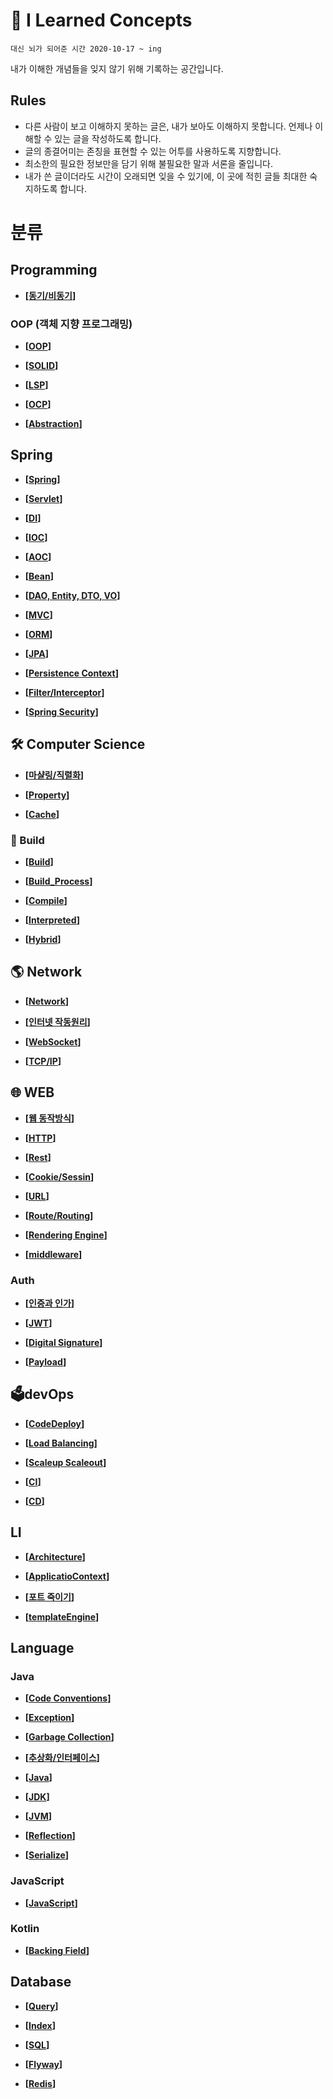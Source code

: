 # 🧠 I Learned Concepts
 `대신 뇌가 되어준 시간 2020-10-17 ~ ing`

내가 이해한 개념들을 잊지 않기 위해 기록하는 공간입니다.

 ## Rules

- 다른 사람이 보고 이해하지 못하는 글은, 내가 보아도 이해하지 못합니다. 언제나 이해할 수 있는 글을 작성하도록 합니다.
- 글의 종결어미는 존칭을 표현할 수 있는 어투를 사용하도록 지향합니다.
- 최소한의 필요한 정보만을 담기 위해 불필요한 말과 서론을 줄입니다.
- 내가 쓴 글이더라도 시간이 오래되면 잊을 수 있기에, 이 곳에 적힌 글들 최대한 숙지하도록 합니다.

# 분류

## Programming

- __[[동기/비동기](https://github.com/honghyunin/TIL/blob/main/Web/Concurrency&Parallelism.md)]__


### OOP (객체 지향 프로그래밍)

- __[[OOP](https://github.com/honghyunin/TIL/blob/main/OOP/oop.md)]__

- __[[SOLID](https://github.com/honghyunin/TIL/blob/main/OOP/SOLID.md)]__

- __[[LSP](https://github.com/honghyunin/TIL/blob/main/OOP/LSP.md)]__

- __[[OCP](https://github.com/honghyunin/TIL/blob/main/OOP/OCP.md)]__

- __[[Abstraction](https://github.com/honghyunin/TIL/blob/main/OOP/Abstraction.md)]__

## Spring

- __[[Spring](https://github.com/honghyunin/TIL/blob/main/Spring/Spring.md)]__

- __[[Servlet](https://github.com/honghyunin/TIL/blob/main/Spring/Servlet.md)]__

- __[[DI](https://github.com/honghyunin/TIL/blob/main/Spring/DI.md)]__

- __[[IOC](https://github.com/honghyunin/TIL/blob/main/Spring/IOC.md)]__

- __[[AOC](https://github.com/honghyunin/TIL/blob/main/Spring/AOP.md)]__

- __[[Bean](https://github.com/honghyunin/TIL/blob/main/Spring/Bean.md)]__

- __[[DAO, Entity, DTO, VO](https://github.com/honghyunin/TIL/blob/main/Spring/DAO_Entity_DTO_VO.md)]__

- __[[MVC](https://github.com/honghyunin/TIL/blob/main/Spring/MVC.md)]__

- __[[ORM](https://github.com/honghyunin/TIL/blob/main/Spring/ORM.md)]__

- __[[JPA](https://github.com/honghyunin/TIL/blob/main/Spring/JPA.md)]__

- __[[Persistence Context](https://github.com/honghyunin/TIL/blob/main/Spring/Persistence_Context.md)]__

- __[[Filter/Interceptor](https://github.com/honghyunin/TIL/blob/main/Spring/Filter&Interceptor.md)]__

- __[[Spring Security](https://github.com/honghyunin/TIL/blob/main/Spring_Security/Spring_Security.md)]__

## 🛠️ Computer Science

- __[[마샬링/직렬화](https://github.com/honghyunin/TIL/blob/main/cs/Marshalling/Marshalling.md)]__

- __[[Property](https://github.com/honghyunin/TIL/blob/main/cs/Property/Property.md)]__

- __[[Cache](https://github.com/honghyunin/TIL/blob/main/cs/Cache/cache.md)]__

### 🧰 Build 

-  __[[Build](https://github.com/honghyunin/TIL/blob/main/Programming/Build/Build.md)]__

- __[[Build_Process](https://github.com/honghyunin/TIL/blob/main/Programming/Build/Build_Process.md)]__

- __[[Compile](https://github.com/honghyunin/TIL/blob/main/Programming/Build/Compile.md)]__

- __[[Interpreted](https://github.com/honghyunin/TIL/blob/main/Programming/Build/Interpreted.md)]__

- __[[Hybrid](https://github.com/honghyunin/TIL/blob/main/Programming/Build/Hybrid.md)]__

## 🌎 Network

- __[[Network](https://github.com/honghyunin/TIL/blob/main/Network/network.md)]__

- __[[인터넷 작동원리](https://github.com/honghyunin/TIL/blob/main/Network/Internet/Internet_Struct.md)]__

- __[[WebSocket](https://github.com/honghyunin/TIL/blob/main/Network/Internet/WebSocket.md)]__

- __[[TCP/IP](https://github.com/honghyunin/TIL/blob/main/Network/Internet/TCP_IP.md)]__

## 🌐 WEB

- __[[웹 동작방식](https://github.com/honghyunin/TIL/blob/main/Web/Web_Struct.md)]__

- __[[HTTP](https://github.com/honghyunin/TIL/blob/main/Web/HTTP.md)]__

- __[[Rest](https://github.com/honghyunin/TIL/blob/main/Web/REST.md)]__

- __[[Cookie/Sessin](https://github.com/honghyunin/TIL/blob/main/Web/Cookie&Session.md)]__

- __[[URL](https://github.com/honghyunin/TIL/blob/main/Web/URL.md)]__

- __[[Route/Routing](https://github.com/honghyunin/TIL/blob/main/Web/Route&Routing.md)]__

- __[[Rendering Engine](https://github.com/honghyunin/TIL/blob/main/Web/Rendering_Engine.md)]__

- __[[middleware](https://github.com/honghyunin/TIL/blob/main/Web/Middleware.md)]__


### Auth

- __[[인증과 인가](https://github.com/honghyunin/TIL/blob/main/Web/Auth/Authentication%26Authorization.md)]__

- __[[JWT](https://github.com/honghyunin/TIL/blob/main/Web/Auth/JWT/JWT.md)]__

- __[[Digital Signature](https://github.com/honghyunin/TIL/blob/main/Web/Auth/JWT/Digital_Signature.md)]__

- __[[Payload](https://github.com/honghyunin/TIL/blob/main/Web/Auth/JWT/Payload.md)]__

## 🗳️devOps

- __[[CodeDeploy](https://github.com/honghyunin/TIL/blob/main/Backend/AWS/CodeDeploy.md)]__

- __[[Load Balancing](https://github.com/honghyunin/TIL/blob/main/Backend/AWS/LoadBalancing.md)]__

- __[[Scaleup Scaleout](https://github.com/honghyunin/TIL/blob/main/Backend/AWS/ScaleUp&ScaleOut.md)]__

- __[[CI](https://github.com/honghyunin/TIL/blob/main/devOps/CI.md)]__

- __[[CD](https://github.com/honghyunin/TIL/blob/main/devOps/CD.md)]__

## LI

- __[[Architecture](https://github.com/honghyunin/TIL/blob/main/Li/Programming/Architecture.md)]__

- __[[ApplicatioContext](https://github.com/honghyunin/TIL/blob/main/Li/Programming/ApplicationContext.md)]__

- __[[포트 죽이기](https://github.com/honghyunin/TIL/blob/main/Li/Programming/Portkill.md)]__

- __[[templateEngine](https://github.com/honghyunin/TIL/blob/main/Li/Programming/Templateengine.md)]__

## Language

### Java

- __[[Code Conventions](https://github.com/honghyunin/TIL/blob/main/Java/Code_Conventions.md)]__

- __[[Exception](https://github.com/honghyunin/TIL/blob/main/Java/Exception.md)]__

- __[[Garbage Collection](https://github.com/honghyunin/TIL/blob/main/Java/Garbage_Collection.md)]__

- __[[추상화/인터페이스](https://github.com/honghyunin/TIL/blob/main/Java/Interface&Abstract.md)]__

- __[[Java](https://github.com/honghyunin/TIL/blob/main/Java/Java.md)]__

- __[[JDK](https://github.com/honghyunin/TIL/blob/main/Java/JDK.md)]__

- __[[JVM](https://github.com/honghyunin/TIL/blob/main/Java/JVM.md)]__

- __[[Reflection](https://github.com/honghyunin/TIL/blob/main/Java/Reflection.md)]__

- __[[Serialize](https://github.com/honghyunin/TIL/blob/main/Java/Serialize.md)]__

### JavaScript

- __[[JavaScript](https://github.com/honghyunin/TIL/blob/main/JavaScript/Javascript.md)]__


### Kotlin

- __[[Backing Field](https://github.com/honghyunin/TIL/blob/main/kotlin/syntax/Backing_Field.md)]__

## Database

- __[[Query](https://github.com/honghyunin/TIL/blob/main/Database/Query.md)]__

- __[[Index](https://github.com/honghyunin/TIL/blob/main/Database/Index.md)]__

- __[[SQL](https://github.com/honghyunin/TIL/blob/main/Database/SQL.md)]__

- __[[Flyway](https://github.com/honghyunin/TIL/blob/main/Database/Flyway.md)]__

- __[[Redis](https://github.com/honghyunin/TIL/blob/main/Database/Redis.md)]__
